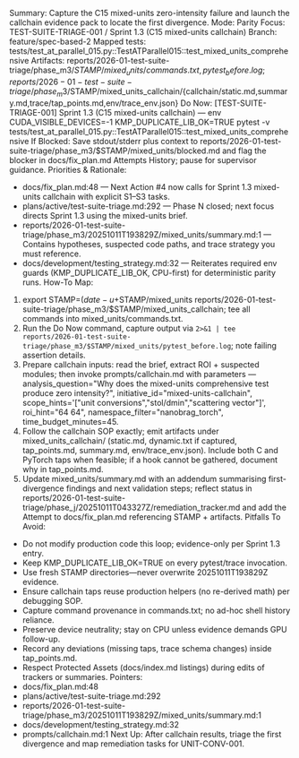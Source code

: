 Summary: Capture the C15 mixed-units zero-intensity failure and launch the callchain evidence pack to locate the first divergence.
Mode: Parity
Focus: TEST-SUITE-TRIAGE-001 / Sprint 1.3 (C15 mixed-units callchain)
Branch: feature/spec-based-2
Mapped tests: tests/test_at_parallel_015.py::TestATParallel015::test_mixed_units_comprehensive
Artifacts: reports/2026-01-test-suite-triage/phase_m3/$STAMP/mixed_units/{commands.txt,pytest_before.log}; reports/2026-01-test-suite-triage/phase_m3/$STAMP/mixed_units_callchain/{callchain/static.md,summary.md,trace/tap_points.md,env/trace_env.json}
Do Now: [TEST-SUITE-TRIAGE-001] Sprint 1.3 (C15 mixed-units callchain) — env CUDA_VISIBLE_DEVICES=-1 KMP_DUPLICATE_LIB_OK=TRUE pytest -v tests/test_at_parallel_015.py::TestATParallel015::test_mixed_units_comprehensive
If Blocked: Save stdout/stderr plus context to reports/2026-01-test-suite-triage/phase_m3/$STAMP/mixed_units/blocked.md and flag the blocker in docs/fix_plan.md Attempts History; pause for supervisor guidance.
Priorities & Rationale:
- docs/fix_plan.md:48 — Next Action #4 now calls for Sprint 1.3 mixed-units callchain with explicit S1–S3 tasks.
- plans/active/test-suite-triage.md:292 — Phase N closed; next focus directs Sprint 1.3 using the mixed-units brief.
- reports/2026-01-test-suite-triage/phase_m3/20251011T193829Z/mixed_units/summary.md:1 — Contains hypotheses, suspected code paths, and trace strategy you must reference.
- docs/development/testing_strategy.md:32 — Reiterates required env guards (KMP_DUPLICATE_LIB_OK, CPU-first) for deterministic parity runs.
How-To Map:
1. export STAMP=$(date -u +%Y%m%dT%H%M%SZ); mkdir -p reports/2026-01-test-suite-triage/phase_m3/$STAMP/mixed_units reports/2026-01-test-suite-triage/phase_m3/$STAMP/mixed_units_callchain; tee all commands into mixed_units/commands.txt.
2. Run the Do Now command, capture output via `2>&1 | tee reports/2026-01-test-suite-triage/phase_m3/$STAMP/mixed_units/pytest_before.log`; note failing assertion details.
3. Prepare callchain inputs: read the brief, extract ROI + suspected modules; then invoke prompts/callchain.md with parameters — analysis_question="Why does the mixed-units comprehensive test produce zero intensity?", initiative_id="mixed-units-callchain", scope_hints='["unit conversions","stol/dmin","scattering vector"]', roi_hint="64 64", namespace_filter="nanobrag_torch", time_budget_minutes=45.
4. Follow the callchain SOP exactly; emit artifacts under mixed_units_callchain/ (static.md, dynamic.txt if captured, tap_points.md, summary.md, env/trace_env.json). Include both C and PyTorch taps when feasible; if a hook cannot be gathered, document why in tap_points.md.
5. Update mixed_units/summary.md with an addendum summarising first-divergence findings and next validation steps; reflect status in reports/2026-01-test-suite-triage/phase_j/20251011T043327Z/remediation_tracker.md and add the Attempt to docs/fix_plan.md referencing STAMP + artifacts.
Pitfalls To Avoid:
- Do not modify production code this loop; evidence-only per Sprint 1.3 entry.
- Keep KMP_DUPLICATE_LIB_OK=TRUE on every pytest/trace invocation.
- Use fresh STAMP directories—never overwrite 20251011T193829Z evidence.
- Ensure callchain taps reuse production helpers (no re-derived math) per debugging SOP.
- Capture command provenance in commands.txt; no ad-hoc shell history reliance.
- Preserve device neutrality; stay on CPU unless evidence demands GPU follow-up.
- Record any deviations (missing taps, trace schema changes) inside tap_points.md.
- Respect Protected Assets (docs/index.md listings) during edits of trackers or summaries.
Pointers:
- docs/fix_plan.md:48
- plans/active/test-suite-triage.md:292
- reports/2026-01-test-suite-triage/phase_m3/20251011T193829Z/mixed_units/summary.md:1
- docs/development/testing_strategy.md:32
- prompts/callchain.md:1
Next Up: After callchain results, triage the first divergence and map remediation tasks for UNIT-CONV-001.
